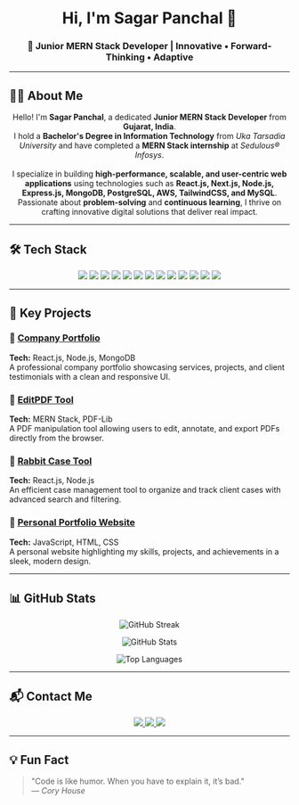 <!-- HEADER -->
<h1 align="center">Hi, I'm Sagar Panchal 👋</h1>
<h3 align="center">🚀 Junior MERN Stack Developer | Innovative • Forward-Thinking • Adaptive</h3>

---

## 👨‍💻 About Me

<p align="center">
  Hello! I'm <strong>Sagar Panchal</strong>, a dedicated <strong>Junior MERN Stack Developer</strong> from <strong>Gujarat, India</strong>.<br>
  I hold a <strong>Bachelor's Degree in Information Technology</strong> from <em>Uka Tarsadia University</em> and have completed a <strong>MERN Stack internship</strong> at <em>Sedulous® Infosys</em>.<br><br>
  I specialize in building <strong>high-performance, scalable, and user-centric web applications</strong> using technologies such as <strong>React.js, Next.js, Node.js, Express.js, MongoDB, PostgreSQL, AWS, TailwindCSS, and MySQL</strong>.<br>
  Passionate about <strong>problem-solving</strong> and <strong>continuous learning</strong>, I thrive on crafting innovative digital solutions that deliver real impact.
</p>


---

## 🛠 Tech Stack
<p align="center">
  <img src="https://img.shields.io/badge/JavaScript-ES6+-yellow?style=for-the-badge&logo=javascript&logoColor=black" />
  <img src="https://img.shields.io/badge/React.js-20232A?style=for-the-badge&logo=react&logoColor=61DAFB" />
  <img src="https://img.shields.io/badge/Next.js-000000?style=for-the-badge&logo=nextdotjs&logoColor=white" />
  <img src="https://img.shields.io/badge/Node.js-339933?style=for-the-badge&logo=nodedotjs&logoColor=white" />
  <img src="https://img.shields.io/badge/Express.js-000000?style=for-the-badge&logo=express&logoColor=white" />
  <img src="https://img.shields.io/badge/MongoDB-4EA94B?style=for-the-badge&logo=mongodb&logoColor=white" />
  <img src="https://img.shields.io/badge/PostgreSQL-316192?style=for-the-badge&logo=postgresql&logoColor=white" />
  <img src="https://img.shields.io/badge/MySQL-005C84?style=for-the-badge&logo=mysql&logoColor=white" />
  <img src="https://img.shields.io/badge/AWS-FF9900?style=for-the-badge&logo=amazonaws&logoColor=white" />
  <img src="https://img.shields.io/badge/TailwindCSS-38B2AC?style=for-the-badge&logo=tailwind-css&logoColor=white" />
  <img src="https://img.shields.io/badge/HTML5-E34F26?style=for-the-badge&logo=html5&logoColor=white" />
  <img src="https://img.shields.io/badge/CSS3-1572B6?style=for-the-badge&logo=css3&logoColor=white" />
  <img src="https://img.shields.io/badge/Bootstrap-563D7C?style=for-the-badge&logo=bootstrap&logoColor=white" />
</p>

---

## 📌 Key Projects

### 🔹 [Company Portfolio](https://rabbitcodeportfolio.vercel.app/)
**Tech:** React.js, Node.js, MongoDB  
A professional company portfolio showcasing services, projects, and client testimonials with a clean and responsive UI.

### 🔹 [EditPDF Tool](https://edit-pdf-tools.vercel.app/)
**Tech:** MERN Stack, PDF-Lib  
A PDF manipulation tool allowing users to edit, annotate, and export PDFs directly from the browser.

### 🔹 [Rabbit Case Tool](https://rabbitcase-g3ck0nomk-priyanshupatel1253-gmailcoms-projects.vercel.app/)
**Tech:** React.js, Node.js  
An efficient case management tool to organize and track client cases with advanced search and filtering.

### 🔹 [Personal Portfolio Website](https://sagarp2.github.io/SagarPanchal/)
**Tech:** JavaScript, HTML, CSS  
A personal website highlighting my skills, projects, and achievements in a sleek, modern design.

---

## 📊 GitHub Stats

<p align="center">
  <img src="https://github-readme-streak-stats.herokuapp.com/?user=SagarP2&theme=tokyonight" alt="GitHub Streak" />
</p>
<p align="center">
  <img src="https://github-readme-stats.vercel.app/api?username=SagarP2&show_icons=true&theme=tokyonight" alt="GitHub Stats" />
</p>
<p align="center">
  <img src="https://github-readme-stats.vercel.app/api/top-langs/?username=SagarP2&layout=compact&theme=tokyonight" alt="Top Languages" />
</p>

---

## 📬 Contact Me

<p align="center">
  <a href="mailto:panchalsagar992003@gmail.com">
    <img src="https://img.shields.io/badge/Email-D14836?style=for-the-badge&logo=gmail&logoColor=white" />
  </a>
  <a href="https://linkedin.com/in/sagar-panchal-79284921a" target="_blank">
    <img src="https://img.shields.io/badge/LinkedIn-0077B5?style=for-the-badge&logo=linkedin&logoColor=white" />
  </a>
  <a href="https://github.com/SagarP2" target="_blank">
    <img src="https://img.shields.io/badge/GitHub-100000?style=for-the-badge&logo=github&logoColor=white" />
  </a>
</p>

---

## 💡 Fun Fact

> "Code is like humor. When you have to explain it, it’s bad."  
> — *Cory House*
